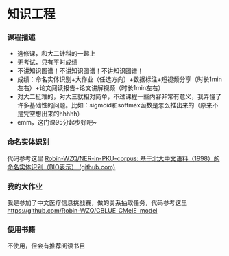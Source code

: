 # 知识工程



### 课程描述

- 选修课，和大二计科的一起上
- 无考试，只有平时成绩
- 不讲知识图谱！不讲知识图谱！不讲知识图谱！
- 成绩：命名实体识别+大作业（任选方向）+数据标注+短视频分享（时长1min左右）+论文阅读报告+论文讲解视频（时长1min左右）
- 对大二挺难的，对大三就相对简单，不过课程一些内容非常有意义，我弄懂了许多基础性的问题。比如：sigmoid和softmax函数是怎么推出来的（原来不是凭空想出来的hhhhh）
- emm，这门课95分起步好吧~

### 命名实体识别

代码参考这里 [Robin-WZQ/NER-in-PKU-corpus: 基于北大中文语料（1998）的命名实体识别（BIO表示） (github.com)](https://github.com/Robin-WZQ/NER-in-PKU-corpus)

### 我的大作业

我是参加了中文医疗信息挑战赛，做的关系抽取任务，代码参考这里 https://github.com/Robin-WZQ/CBLUE_CMeIE_model

### 使用书籍
不使用，但会有推荐阅读书目
